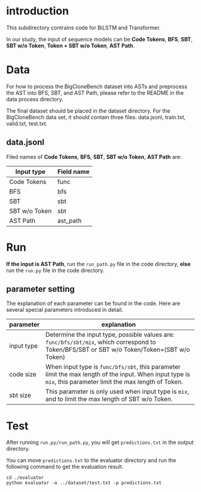 # introduction
This subdirectory contrains code for BiLSTM and Transformer.

In our study, the input of sequence models can be **Code Tokens**, **BFS**, **SBT**, **SBT w/o Token**, **Token + SBT w/o Token**, **AST Path**.

# Data
For how to process the BigCloneBench dataset into ASTs and preprocess the AST into BFS, SBT, and AST Path, please refer to the README in the data process directory.

The final dataset should be placed in the dataset directory. For the BigCloneBench data set, it should contain three files: data.jsonl, train.txt, valid.txt, test.txt.

## data.jsonl
Filed names of **Code Tokens**, **BFS**, **SBT**, **SBT w/o Token**, **AST Path** are:

Input type|Field name
---|---
Code Tokens|func
BFS|bfs
SBT|sbt
SBT w/o Token|sbt
AST Path|ast_path


# Run
**If the input is AST Path**, run the ``run_path.py`` file in the code directory, 
**else** run the ``run.py`` file in the code directory.

## parameter setting
The explanation of each parameter can be found in the code. Here are several special parameters introduced in detail.

parameter|explanation
---|---
input type|Determine the input type, possible values are: ``func/bfs/sbt/mix``, which correspond to Token/BFS/SBT or SBT w/o Token/Token+(SBT w/o Token)
code size|When input type is ``func/bfs/sbt``, this parameter limit the max length of the input. When input type is ``mix``, this parameter limit the max length of Token.
sbt size|This parameter is only used when input type is ``mix``, and to limit the max length of SBT w/o Token.


# Test
After running ``run.py/run_path.py``, you will get ``predictions.txt`` in the output directory.

You can move ``predictions.txt`` to the evaluator directory and run the following command to get the evaluation result.

```buildoutcfg
cd ./evaluator
python evaluator -a ../dataset/test.txt -p predictions.txt
```